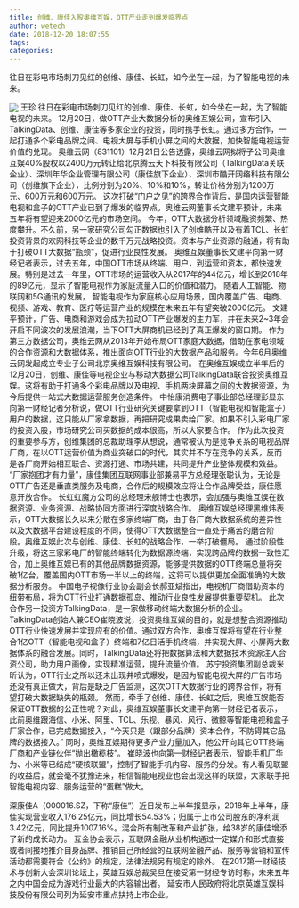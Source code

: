 ```yaml
---
title: 创维、康佳入股奥维互娱，OTT产业走到爆发临界点
author: wetech
date: 2018-12-20 18:07:55
tags: 
categories: 
---
```

往日在彩电市场刺刀见红的创维、康佳、长虹，如今坐在一起，为了智能电视的未来。
<!-- more -->
<img align="center" border="0" src="https://imgcdn.yicai.com/uppics/images/2018/12/5d1e98db43c0f6efc70dd5fa76de03e3.jpg" />
王珍
往日在彩电市场刺刀见红的创维、康佳、长虹，如今坐在一起，为了智能电视的未来。
12月20日，做OTT产业大数据分析的奥维互娱公司，宣布引入TalkingData、创维、康佳等多家企业的投资，同时携手长虹。通过多方合作，一起打通多个彩电品牌之间、电视大屏与手机小屏之间的大数据，加快智能电视运营价值的兑现。
奥维云网（831101）12月21日公告透露，奥维云网拟将子公司奥维互娱40%股权以2400万元转让给北京腾云天下科技有限公司（TalkingData关联企业）、深圳年华企业管理有限公司（康佳旗下企业）、深圳市酷开网络科技有限公司（创维旗下企业），比例分别为20%、10%和10%，转让价格分别为1200万元、600万元和600万元。
这次打破“门户之见”的跨界合作背后，是国内运营智能电视和盒子的OTT产业已到了爆发的临界点。奥维云网董事长文建平预计，未来五年将有望迎来2000亿元的市场空间。
今年，OTT大数据分析领域融资频繁、热度攀升。不久前，另一家研究公司勾正数据也引入了创维酷开以及有着TCL、长虹投资背景的欢网科技等企业的数千万元战略投资。资本与产业资源的融通，将有助于打破OTT大数据“瓶颈”，促进行业良性发展。
奥维互娱董事长文建平向第一财经记者表示，过去五年，中国OTT市场从终端、用户，到运营和资本，都快速发展。特别是过去一年里，OTT市场的运营收入从2017年的44亿元，增长到2018年的89亿元，显示了智能电视作为家庭流量入口的价值和潜力。
随着人工智能、物联网和5G通讯的发展， 智能电视作为家庭核心应用场景，国内覆盖广告、电商、视频、游戏、教育、医疗等运营产业的规模在未来五年有望突破2000亿元。
文建平预计，广告、电商和游戏会成为拉动OTT产业爆发的主力军，并在未来2~3年会开启不同波次的发展浪潮，当下OTT大屏商机已经到了真正爆发的窗口期。
作为第三方数据公司，奥维云网从2013年开始布局OTT家庭大数据，借助在家电领域的合作资源和大数据体系，推出面向OTT行业的大数据产品和服务。今年6月奥维云网发起成立专业子公司北京奥维互娱科技有限公司。
在奥维互娱成立半年后的12月20日，创维、康佳等电视企业与移动大数据公司TalkingData联合投资奥维互娱。这将有助于打通多个彩电品牌以及电视、手机两块屏幕之间的大数据资源，为今后提供一站式大数据运营服务创造条件。
中怡康消费电子事业部总经理彭显东向第一财经记者分析说，做OTT行业研究关键要拿到OTT（智能电视和智能盒子）用户的数据，这只能从厂家拿数据，再把研究成果卖给厂家。如果不引入彩电厂家的投资入股，市场研究公司买数据的成本很高，所以大家要合作。
作为此次投资的重要参与方，创维集团的总裁助理李从想说，通常被认为是竞争关系的电视品牌厂商，在以OTT运营价值为商业突破口的时代，其实并不存在竞争的关系，反而是各厂商开始相互联合、资源打通、市场共建，共同提升产业整体规模和效益。
“厂家抱团才有力量”，康佳集团互联网事业部兼易平方总经理张聪认为，无论是OTT广告还是垂直类服务及电商，合作后的规模效应将让合作品牌受益，康佳愿意开放合作。
长虹虹魔方公司的总经理宋舰博士也表示，会加强与奥维互娱在数据资源、业务资源、战略协同方面进行深度战略合作。
奥维互娱总经理黑维炜表示，OTT大数据长久以来分散在多家终端厂商，由于各厂商大数据系统的差异性以及大数据平台建设程度的不同，使得OTT大数据整合一直处于痛苦的磨合阶段。奥维互娱此次与创维、康佳、长虹的战略合作，一举打破僵局。
通过阶段性升级，将这三家彩电厂的智能终端转化为数据源终端，实现跨品牌的数据一致性汇合，加上奥维互娱已有的其他品牌数据资源，能够提供数据的OTT终端总量将突破1亿台，覆盖国内OTT市场一半以上的终端，这将可以提供更加全面准确的大数据分析服务。
中国电子视像行业协会副会长郝亚斌指出，电视机厂商借助资本的纽带布局，将为OTT行业打通数据孤岛、推动行业良性发展提供重要契机。
此次合作另一投资方TalkingData，是一家做移动终端大数据分析的企业。 TalkingData创始人兼CEO崔晓波说，投资奥维互娱的目的，就是想整合资源推动OTT行业快速发展并实现应有的价值。通过双方合作，奥维互娱将有望在行业整合1亿OTT（智能电视和盒子）终端和7亿日活手机终端，并实现大屏、小屏两大数据体系的融合发展。同时，TalkingData还将把数据算法和大数据技术资源注入合资公司，助力用户画像，实现精准运营，提升流量价值。
苏宁投资集团副总裁米昕认为，OTT行业之所以还未出现井喷式爆发，是因为智能电视大屏的广告市场还没有真正做大，背后是缺乏广告监测，这次OTT大数据行业的跨界合作，将有望打破大数据缺失的瓶颈。
然而，牵手了创维、康佳、长虹之后，奥维互娱能否保证OTT数据的公正性呢？对此，奥维互娱董事长文建平向第一财经记者表示，此前奥维跟海信、小米、阿里、TCL、乐视、暴风、风行、微鲸等智能电视和盒子厂家合作，已完成数据接入，“今天只是（跟部分品牌）资本合作，不防碍其它品牌的数据接入。” 同时，奥维互娱期待更多产业力量加入，他公开向其它OTT终端厂商和产业链伙伴“抛出橄榄枝”。
崔晓波也向第一财经记者表示，智能手机厂华为、小米等已结成“硬核联盟”，控制了智能手机内容、服务的分发。有人看见联盟的收益后，就会毫不犹豫进来，相信智能电视业也会出现这样的联盟，大家联手把智能电视内容、服务运营的“蛋糕”做大。
 
 
深康佳A（000016.SZ，下称“康佳”）近日发布上半年报显示，2018年上半年，康佳实现营业收入176.25亿元，同比增长54.53%；归属于上市公司股东的净利润3.42亿元，同比提升1007.16%。混合所有制改革和产业扩张，给38岁的康佳增添了新的成长动力。
互金协会表示，互联网金融从业机构通过一定媒介和形式直接或者间接地推介自身品牌、推销自己所经营的互联网金融产品、服务等营销和宣传活动都需要符合《公约》的规定，法律法规另有规定的除外。
在2017第一财经技术与创新大会深圳论坛上，英雄互娱总裁吴旦在接受第一财经专访时称，未来五年之内中国会成为游戏行业最大的内容输出者。
延安市人民政府将北京英雄互娱科技股份有限公司列为延安市重点扶持上市企业。
